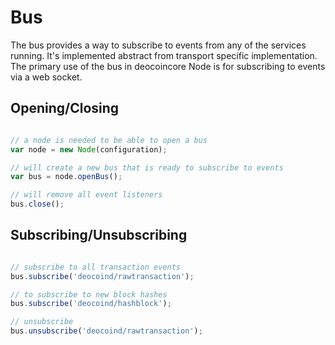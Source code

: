 # Bus
The bus provides a way to subscribe to events from any of the services running. It's implemented abstract from transport specific implementation. The primary use of the bus in deocoincore Node is for subscribing to events via a web socket.

## Opening/Closing

```javascript

// a node is needed to be able to open a bus
var node = new Node(configuration);

// will create a new bus that is ready to subscribe to events
var bus = node.openBus();

// will remove all event listeners
bus.close();
```

## Subscribing/Unsubscribing

```javascript

// subscribe to all transaction events
bus.subscribe('deocoind/rawtransaction');

// to subscribe to new block hashes
bus.subscribe('deocoind/hashblock');

// unsubscribe
bus.unsubscribe('deocoind/rawtransaction');
```
